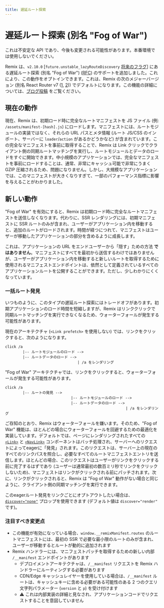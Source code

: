 ```yaml
---
title: 遅延ルート探索
---
```


# 遅延ルート探索 (別名 "Fog of War")

<docs-warning>これは不安定な API であり、今後も変更される可能性があります。本番環境では使用しないでください。</docs-warning>

Remix は、`v2.10.0` [`future.unstable_lazyRouteDiscovery` [将来のフラグ][future-flags]] にある遅延ルート探索 (別名 "Fog of War") ([RFC][rfc]) のサポートを追加しました。これにより、この動作をオプトインできます。これは、Remix の次のメジャーバージョン (別名 React Router v7 ([1][rr-v7], [2][rr-v7-2])) でデフォルトになります。この機能の詳細については、[ブログ投稿][blog-post] をご覧ください。

## 現在の動作

現在、Remix は、初期ロード時に完全なルートマニフェストを JS ファイル (例: `/assets/manifest-[hash].js`) にロードします。マニフェストには、ルートモジュールの実装ではなく、それらの URL パスとメタ情報 (ルート JS/CSS のインポート、サーバーに `loader`/`action` があるかどうかなど) が含まれています。この完全なマニフェストを事前に取得することで、Remix は Link クリックでクライアント側の同期ルートマッチングを実行し、ルートモジュールとデータのロードをすぐに開始できます。中小規模のアプリケーションでは、完全なマニフェストを事前にロードすることは、通常、非常にキャッシュ可能で非常にうまく GZIP 圧縮されるため、問題になりません。しかし、大規模なアプリケーションでは、このマニフェストが大きくなりすぎて、一部のパフォーマンス指標に影響を与えることがわかりました。

## 新しい動作

"Fog of War" を有効にすると、Remix は初期ロード時に完全なルートマニフェストを送信しなくなります。代わりに、SSR レンダリングには、初期マニフェストに SSR ルートのみが含まれ、ユーザーがアプリケーション内を移動すると、追加のルートがロードされます。時間が経つにつれて、マニフェストはユーザーが移動したアプリケーションの部分を含めるように成長します。

これは、アプリケーションの URL をエンドユーザーから「隠す」ための方法 **ではありません**。マニフェストにすべてを最初から送信するわけではありませんが、ユーザーがアプリケーション内を移動すると新しいルートを取得するために使用されるマニフェストエンドポイントは、依然として定義されているすべてのアプリケーションルートを公開することができます。ただし、少しわかりにくくなっています。

### 一括ルート発見

いつものように、このタイプの遅延ルート探索にはトレードオフがあります。初期アプリケーションのロード時間を短縮しますが、Remix はリンククリックで同期ルートマッチングを実行できなくなるため、ウォーターフォールが発生する可能性があります。

現在のアーキテクチャ (`<Link prefetch>` を使用しない) では、リンクをクリックすると、次のようになります。

```
click /a
        |-- ルートモジュールのロード -->
        |-- ルートデータのロード -->
                                 | /a をレンダリング
```

"Fog of War" アーキテクチャでは、リンクをクリックすると、ウォーターフォールが発生する可能性があります。

```
click /a
        |-- ルートの発見 -->
                              |-- ルートモジュールのロード -->
                              |-- ルートデータのロード -->
                                                       | /a をレンダリング
```

ご存知のとおり、Remix はウォーターフォールを嫌います。そのため、"Fog of War" 機能は、ほとんどの場合にウォーターフォールを回避するための最適化を実装しています。デフォルトでは、ページにレンダリングされたすべての [`<Link>`][link] と [`<NavLink>`][navlink] コンポーネントはバッチ処理され、サーバーへのリクエストによってeagerに「発見」されます。このリクエストは、サーバー上の現在のすべてのリンクパスを照合し、必要なすべてのルートマニフェストエントリを送信します。ほとんどの場合、このリクエストはユーザーがリンクをクリックする前に完了するはずであり (ユーザーは通常最初の数百ミリ秒でリンクをクリックしないため)、マニフェストはリンクがクリックされる前にパッチされます。次に、リンクがクリックされると、Remix は "Fog of War" 動作がない場合と同じように、クライアント側の同期マッチングを実行できます。

このeagerルート発見をリンクごとにオプトアウトしたい場合は、[`discover="none"`][link-discover] プロップを使用できます (デフォルト値は `discover="render"` です)。

### 注目すべき変更点

- この機能が有効になっている場合、`window.__remixManifest.routes` のルートマニフェストには、最初の SSR で必要な最小限のルートのみが含まれ、ユーザーが移動するとルートが動的に追加されます
- Remix ハンドラーには、マニフェストパッチを取得するための新しい内部 `/__manifest` エンドポイントがあります
  - デプロイメントアーキテクチャは、`/__manifest` リクエストを Remix ハンドラーにルーティングする必要があります
  - CDN/Edge キャッシュレイヤーを使用している場合は、`/__manifest` ルートは、キャッシュキーに含める必要がある可能性のある 2 つのクエリ文字列パラメーター (`version` と `p`) を受け付けます
  - ⚠️ これは内部実装の詳細と見なされ、アプリケーションコードでリクエストすることを意図していません

[rfc]: https://github.com/remix-run/react-router/discussions/11113
[future-flags]: ../guides/api-development-strategy
[2.10.0]: https://github.com/remix-run/remix/blob/main/CHANGELOG.md#v2100
[link]: ../components/link
[navlink]: ../components/nav-link
[link-discover]: ../components/link#discover
[rr-v7]: https://remix.run/blog/merging-remix-and-react-router
[rr-v7-2]: https://remix.run/blog/incremental-path-to-react-19
[blog-post]: https://remix.run/blog/fog-of-war



